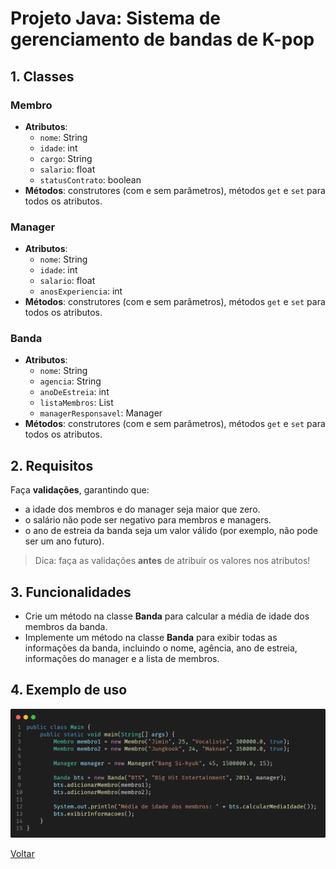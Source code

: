 # Projeto Java: Sistema de gerenciamento de bandas de K-pop

## 1. Classes

### Membro

- **Atributos**:
  - `nome`: String
  - `idade`: int
  - `cargo`: String
  - `salario`: float
  - `statusContrato`: boolean
- **Métodos**: construtores (com e sem parâmetros), métodos `get` e `set` para todos os atributos.

### Manager

- **Atributos**:
  - `nome`: String
  - `idade`: int
  - `salario`: float
  - `anosExperiencia`: int
- **Métodos**: construtores (com e sem parâmetros), métodos `get` e `set` para todos os atributos.

### Banda

- **Atributos**:
  - `nome`: String
  - `agencia`: String
  - `anoDeEstreia`: int
  - `listaMembros`: List<Membro>
  - `managerResponsavel`: Manager
- **Métodos**: construtores (com e sem parâmetros), métodos `get` e `set` para todos os atributos.

## 2. Requisitos

Faça **validações**, garantindo que:

- a idade dos membros e do manager seja maior que zero.
- o salário não pode ser negativo para membros e managers.
- o ano de estreia da banda seja um valor válido (por exemplo, não pode ser um ano futuro).

> Dica: faça as validações **antes** de atribuir os valores nos atributos!

## 3. Funcionalidades

- Crie um método na classe **Banda** para calcular a média de idade dos membros da banda.
- Implemente um método na classe **Banda** para exibir todas as informações da banda, incluindo o nome, agência, ano de estreia, informações do manager e a lista de membros.

## 4. Exemplo de uso

![](./assets/code.png)

[Voltar](../README.md)
